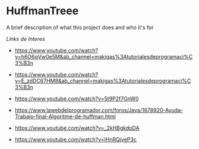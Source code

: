 
# HuffmanTreee

A brief description of what this project does and who it's for

*Links de Interes*

- https://www.youtube.com/watch?v=h6O6qVw0e5M&ab_channel=makigas%3Atutorialesdeprogramaci%C3%B3n

- https://www.youtube.com/watch?v=E_zdDC67HM8&ab_channel=makigas%3Atutorialesdeprogramaci%C3%B3n

- https://www.youtube.com/watch?v=5t9P2f7GnW0

- https://www.lawebdelprogramador.com/foros/Java/1678920-Ayuda-Trabajo-final-Algoritme-de-huffman.html 

- https://www.youtube.com/watch?v=_2kHBgkdpDA

- https://www.youtube.com/watch?v=IHnRQjveP3c
